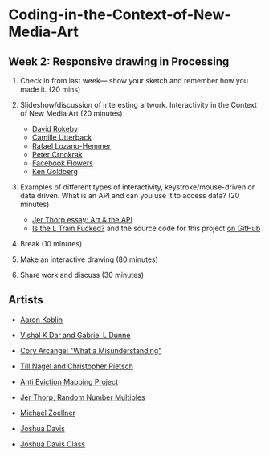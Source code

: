 # Coding-in-the-Context-of-New-Media-Art

## Week 2: Responsive drawing in Processing 

1. Check in from last week— show your sketch and remember how you made it. (20 mins)

2. Slideshow/discussion of interesting artwork. Interactivity in the Context of New Media Art (20 minutes)
   * [David Rokeby](http://www.davidrokeby.com/nchant.html)
   * [Camille Utterback](http://camilleutterback.com/)
   * [Rafael Lozano-Hemmer](http://www.lozano-hemmer.com)
   * [Peter Crnokrak](http://www.petercrnokrak.com)
   * [Facebook Flowers](http://stamen.com/work/facebook-flowers/)
   * [Ken Goldberg](http://goldberg.berkeley.edu/art/)

3. Examples of different types of interactivity, keystroke/mouse-driven or data driven. What is an API and can you use it to access data?  (20 minutes)
    * [Jer Thorp essay: Art & the API](http://blog.blprnt.com/blog/blprnt/art-and-the-api)
    * [Is the L Train Fucked?](http://www.istheltrainfucked.com/) and the source code for this project [on GitHub](https://github.com/jgv/is-the-L-train-fucked)

4. Break (10 minutes)

5. Make an interactive drawing (80 minutes)

6. Share work and discuss (30 minutes)


## Artists
* [Aaron Koblin](http://www.aaronkoblin.com/work/thesheepmarket/)
* [Vishal K Dar and Gabriel L Dunne](https://vimeo.com/38492062)
* [Cory Arcangel "What a Misunderstanding"](http://www.what-a-misunderstanding.com/)
* [Till Nagel and Christopher Pietsch](https://uclab.fh-potsdam.de/cf/)
* [Anti Eviction Mapping Project](http://www.antievictionmap.com/)
* [Jer Thorp, Random Number Multiples](http://blog.blprnt.com/blog/blprnt/random-number-multiples)
* [Michael Zoellner](http://i.document.m05.de/2013/05/23/joy-divisions-unknown-pleasures-printed-in-3d/)

* [Joshua Davis](http://www.hypeframework.org)
* [Joshua Davis Class](https://www.skillshare.com/classes/Programming-Graphics-I-Introduction-to-Generative-Art/782118657/classroom/discussions?via=user-profile&enrolledRedirect=1)


